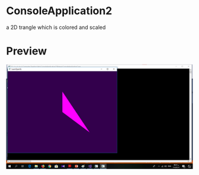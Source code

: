 # ConsoleApplication2
a 2D trangle 
which is colored and scaled
# Preview

![sample](https://github.com/maryanlouis/ConsoleApplication2/blob/master/scene.bmp)
